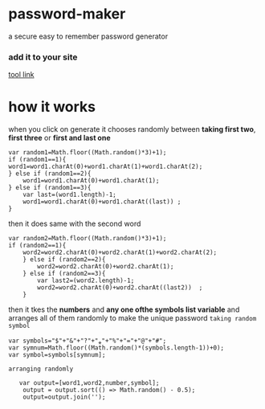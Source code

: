 # password-maker
a secure easy to remember password generator 
### add it to your site
[tool link](/tool)
# how it works
when you click on generate 
it chooses randomly between **taking first two**, **first three** or **first and last one**
```
var random1=Math.floor((Math.random()*3)+1);
if (random1==1){
word1=word1.charAt(0)+word1.charAt(1)+word1.charAt(2);
} else if (random1==2){
    word1=word1.charAt(0)+word1.charAt(1);
} else if (random1==3){
    var last=(word1.length)-1;
    word1=word1.charAt(0)+word1.charAt((last)) ; 
}
```
then it does same with the second word
```
var random2=Math.floor((Math.random()*3)+1);
if (random2==1){
    word2=word2.charAt(0)+word2.charAt(1)+word2.charAt(2);
    } else if (random2==2){
        word2=word2.charAt(0)+word2.charAt(1);
    } else if (random2==3){
        var last2=(word2.length)-1;
        word2=word2.charAt(0)+word2.charAt((last2))  ;
    }
```
then it tkes the **numbers** and **any one ofthe symbols list variable** and arranges all of them randomly to make the unique password
`taking random symbol`
```
var symbols="$"+"&"+"?"+"⁎"+"%"+"="+"@"+"#";
var symnum=Math.floor((Math.random()*(symbols.length-1))+0);
var symbol=symbols[symnum];
```
`arranging randomly`
```
   var output=[word1,word2,number,symbol];
    output = output.sort(() => Math.random() - 0.5);
    output=output.join('');
```
